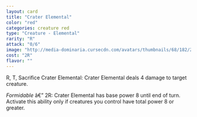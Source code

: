 ```yaml
---
layout: card
title: "Crater Elemental"
color: "red"
categories: creature red
type: "Creature - Elemental"
rarity: "R"
attack: "0/6"
image: "http://media-dominaria.cursecdn.com/avatars/thumbnails/68/182/200/283/635615777416677290.png"
cost: "2R"
flavor: ""
---
```


<span class="tip mana-icon mana-red" title="1 Red Mana">R</span>, <span class="tip mana-icon mana-t" title="Tap">T</span>, Sacrifice Crater Elemental: Crater Elemental deals 4 damage to target creature.

<em>Formidable</em> â€” <span class="tip mana-icon mana-colorless-02" title="2 Colorless Mana">2</span><span class="tip mana-icon mana-red" title="1 Red Mana">R</span>: Crater Elemental has base power 8 until end of turn.  Activate this ability only if creatures you control have total power 8 or greater.
